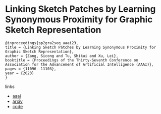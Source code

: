 # Linking Sketch Patches by Learning Synonymous Proximity for Graphic Sketch Representation

```
@inproceedings{sp2gra2seq_aaai23,
title = {Linking Sketch Patches by Learning Synonymous Proximity for Graphic Sketch Representation},
author = {Zang, Sicong and Tu, Shikui and Xu, Lei},
booktitle = {Proceedings of the Thirty-Seventh Conference on Association for the Advancement of Artificial Intelligence (AAAI)},
pages = {11096--11103},
year = {2023}
}
```

links
- [aaai](https://ojs.aaai.org/index.php/AAAI/article/view/26314)
- [arxiv](https://arxiv.org/abs/2211.16841)
- [code](https://github.com/CMACH508/SP-gra2seq)
